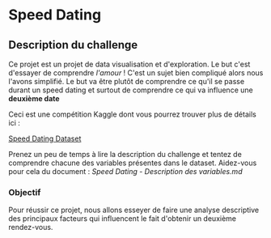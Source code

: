 # Speed Dating

## Description du challenge

Ce projet est un projet de data visualisation et d'exploration. Le but c'est d'essayer de comprendre *l'amour* ! C'est un sujet bien compliqué alors nous l'avons simplifié. Le but va être plutôt de comprendre ce qu'il se passe durant un speed dating et surtout de comprendre ce qui va influence une **deuxième date**

Ceci est une compétition Kaggle dont vous pourrez trouver plus de détails ici :

[Speed Dating Dataset](https://www.kaggle.com/annavictoria/speed-dating-experiment#Speed%20Dating%20Data%20Key.doc)

Prenez un peu de temps à lire la description du challenge et tentez de comprendre chacune des variables présentes dans le dataset. Aidez-vous pour cela du document : *Speed Dating - Description des variables.md*

### Objectif

Pour réussir ce projet, nous allons esseyer de faire une analyse descriptive des principaux facteurs qui influencent le fait d'obtenir un deuxième rendez-vous.
